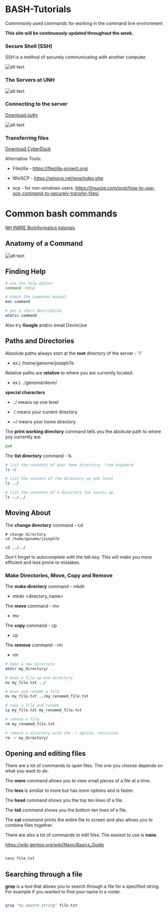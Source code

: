 # BASH-Tutorials
Commmonly used commands for working in the command line environment

**This site will be continuously updated throughout the week.**


### Secure Shell (SSH)
SSH is a method of securely communicating with another computer.

![alt text](https://www.hostinger.com/tutorials/wp-content/uploads/sites/2/2017/07/symmetric-encryption-ssh-tutorial.jpg)

### The Servers at UNH

![alt text](https://github.com/Joseph7e/HCGS-BASH-tutorial/blob/master/UNH_servers2.png?raw=true)

### Connecting to the server

[Download putty](https://www.putty.org/)

![alt text](https://github.com/Joseph7e/HCGS-BASH-tutorial/blob/master/Putty.PNG?raw=true)

### Transferring files

[Download CyberDuck](https://cyberduck.io/download/)

Alternative Tools:

  * Filezilla - https://filezilla-project.org/

  * WinSCP - https://winscp.net/eng/index.php

  * scp - for non-windows users. https://linuxize.com/post/how-to-use-scp-command-to-securely-transfer-files/

# Common bash commands

[NH INBRE Bioinformatics tutorials](http://nhinbre.org/bioinformatics-modules/)

## Anatomy of a Command

![alt text](https://github.com/Joseph7e/HCGS-BASH-tutorial/blob/master/anatomy.png?raw=true)

## Finding Help

```bash
# use the help option
command -help

# check the commands manual
man command

# get a short description
whatis command

```

Also try **Google** and/or email Devin/Joe

## Paths and Directories

Absolute paths always start at the **root** directory of the server - '/'
  + ex.) /home/genome/joseph7e

Relative paths are **relative** to where you are currently located.
  + ex.) ../genome/devin/


**special characters**

  + ../ means up one level

  + ./ means your current directory

  + ~/ means your home directory


The **print working directory** command tells you the abolsute path to where yoy currently are.

```bash
pwd
```

The **list directory** command - ls

```bash
# list the contents of your home directory, from anywhere
ls ~/

# list the content of the directory up one level
ls ../

# list the contents of a directory two levels up
ls ../../

```

## Moving About

The **change directory** command - cd

```
# change directory 
cd /home/genome/joseph7e

cd ../../

```

Don't forget to autocomplete with the *tab* key. This will make you more efficient and less prone to mistakes.


### Make Directories, Move, Copy and Remove

The **make directory** command - mkdir

  + mkdir <directory_name>

The **move** command - mv

  + mv <file> <destination>

The **copy** command - cp

  + cp <file> <destination>

The **remove** command - rm

  + rm <file>

```bash
# make a new directory
mkdir my_directory/

# move a file up one directory
mv my_file.txt ../

# move and rename a file
mv my_file.txt ../my_renamed_file.txt

# copy a file and rename
cp my_file.txt my_renamed_file.txt

# remove a file
rm my_renamed_file.txt

# remove a directory with the -r option, recursive
rm -r my_directory/

```


## Opening and editing files

There are a lot of commands to open files. The one you choose depends on what you want to do.

The **more** command allows you to view small pieces of a file at a time.

The **less** is similiar to more but has *more* options and is faster.

The **head** command shows you the top ten lines of a file.

The **tail** command shows you the bottom ten lines of a file.

The **cat** command prints the entire file to screen and also allows you to combine files together.


There are also a lot of commands to edit files. The easiest to use is **nano**.

https://wiki.gentoo.org/wiki/Nano/Basics_Guide


```bash

nano file.txt

```
## Searching through a file

**grep** is a tool that allows you to search through a file for a specified string. For example if you wanted to find your name in a roster.

```bash

grep "my search string" file.txt

```




